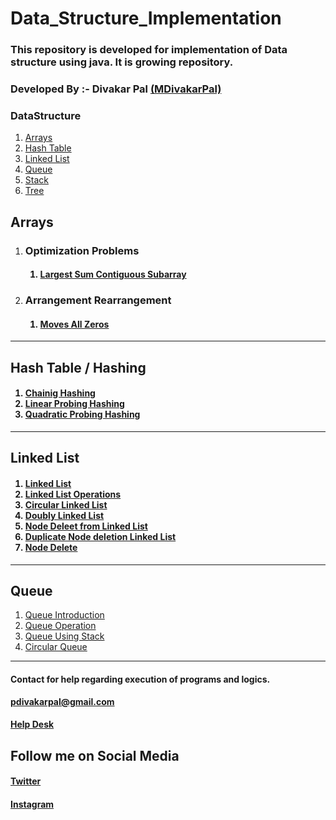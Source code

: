 # Data_Structure_Implementation
<h3>
This repository is developed for implementation of Data structure using java. It is growing repository.
</h3>
<h3>Developed By :- Divakar Pal <a href="https://github.com/MDivakarPal">(MDivakarPal)</a></h3>
<h3>DataStructure</h3>
<ol>
  <li>  <a href="https://github.com/MDivakarPal/Data_Structure_Implementation/tree/master/Data_Structure/Array">Arrays</a></li>
  <li> <a href="https://github.com/MDivakarPal/Data_Structure_Implementation/tree/master/Data_Structure/HashTable">Hash Table</a></li>
   <li> <a href="https://github.com/MDivakarPal/Data_Structure_Implementation/tree/master/Data_Structure/Linked_List">Linked List</a></li>
  <li> <a href="https://github.com/MDivakarPal/Data_Structure_Implementation/tree/master/Data_Structure/Queue">Queue</a></li>
   <li> <a href="https://github.com/MDivakarPal/Data_Structure_Implementation/tree/master/Data_Structure/Stack">Stack</a></li>
     <li> <a href="https://github.com/MDivakarPal/Data_Structure_Implementation/tree/master/Data_Structure/Tree">Tree</a></li>
  </ol>
 <h2>Arrays </h2>
 <ol>
  <li>
   <h3>Optimization Problems</h3>
    <h4><ol>
      <li><a href="">Largest Sum Contiguous Subarray</a></li>
      </ol> </h4></li>
  <li> <h3>Arrangement Rearrangement</h3>
    <h4>
    <ol>
      <li><a href="">Moves All Zeros</a></li>
      </h4></ol>
  </li>

</ol>
 <hr>
 <h2>Hash Table / Hashing </h2>
  <h4>
    <ol>
      <li><a href="https://www.geeksforgeeks.org/hashing-set-2-separate-chaining/" title='Refrence'>Chainig Hashing</a></li>
      <li><a href="https://www.geeksforgeeks.org/hashing-set-3-open-addressing/" title='Refrence'>Linear Probing Hashing</a></li>
      <li><a href="https://www.geeksforgeeks.org/hashing-set-3-open-addressing/" title='Refrence'>Quadratic Probing Hashing</a></li>
    </ol>
  </h4>
  <hr>
 <h2> Linked List</h2>
 <h4>
  <ol>
    <li><a href="" title='Refrence'>Linked List</a></li>
    <li><a href="" title='Refrence'>Linked List Operations</a></li>
    <li><a href="" title='Refrence'>Circular Linked List</a></li>
    <li><a href="" title='Refrence'>Doubly Linked List</a></li>
     <li><a href="" title='Refrence'>Node Deleet from Linked List</a></li>
      <li><a href="" title='Refrence'>Duplicate Node deletion Linked List</a></li>
     <li><a href="" title='Refrence'>Node Delete</a></li>
  </ol>
  </h4>
  <hr>
  <h2>Queue</h2>
  <ol>
  <li><a href="">Queue Introduction</a></li>
  <li><a href="">Queue Operation</a></li>
  <li><a href="">Queue Using Stack</a></li>
  <li><a href="">Circular Queue</a></li>
  </ol>
  </h4>
  <hr>
<h4>Contact for help regarding execution of programs and logics.</h4> 
<b><a href="https://mail.google.com/mail/u/1/#inbox?compose=VpCqJbPWSnzGvNkrQRMNcGvhqXHNQGGlnWRprSwjPqsRKsZtXNRSsWpwLCnjwNmJTPGxBGq">pdivakarpal@gmail.com</a></b>
<h4><a href="https://docs.google.com/forms/d/e/1FAIpQLSeT3cVPGKTGGD7Kln8Yxy5sykAtxC98U05jHiZJeSugyxiokA/viewform?usp=sf_link" target="_blank">Help Desk</a></h4>

<h2>Follow me on Social Media</h2>
<h4><a href="https://twitter.com/MDivakarPal">Twitter</a></h4>
<h4><a href="https://www.instagram.com/mdivakarpal/">Instagram</a></h4>

